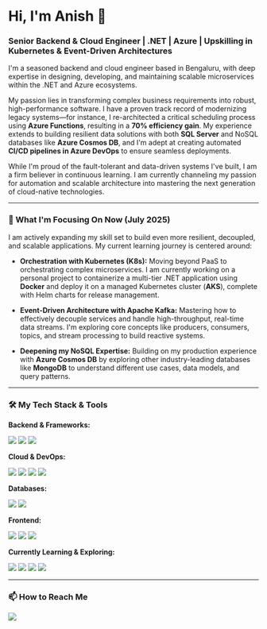# Hi, I'm Anish 👋

### Senior Backend & Cloud Engineer | .NET | Azure | Upskilling in Kubernetes & Event-Driven Architectures

I'm a seasoned backend and cloud engineer based in Bengaluru, with deep expertise in designing, developing, and maintaining scalable microservices within the .NET and Azure ecosystems.

My passion lies in transforming complex business requirements into robust, high-performance software. I have a proven track record of modernizing legacy systems—for instance, I re-architected a critical scheduling process using **Azure Functions**, resulting in a **70% efficiency gain**. My experience extends to building resilient data solutions with both **SQL Server** and NoSQL databases like **Azure Cosmos DB**, and I'm adept at creating automated **CI/CD pipelines in Azure DevOps** to ensure seamless deployments.

While I'm proud of the fault-tolerant and data-driven systems I've built, I am a firm believer in continuous learning. I am currently channeling my passion for automation and scalable architecture into mastering the next generation of cloud-native technologies.

---

### 🚀 What I'm Focusing On Now (July 2025)

I am actively expanding my skill set to build even more resilient, decoupled, and scalable applications. My current learning journey is centered around:

* **Orchestration with Kubernetes (K8s):** Moving beyond PaaS to orchestrating complex microservices. I am currently working on a personal project to containerize a multi-tier .NET application using **Docker** and deploy it on a managed Kubernetes cluster (**AKS**), complete with Helm charts for release management.

* **Event-Driven Architecture with Apache Kafka:** Mastering how to effectively decouple services and handle high-throughput, real-time data streams. I'm exploring core concepts like producers, consumers, topics, and stream processing to build reactive systems.

* **Deepening my NoSQL Expertise:** Building on my production experience with **Azure Cosmos DB** by exploring other industry-leading databases like **MongoDB** to understand different use cases, data models, and query patterns.

---

### 🛠️ My Tech Stack & Tools

**Backend & Frameworks:**
<p>
    <img src="https://img.shields.io/badge/.NET-512BD4?style=for-the-badge&logo=dotnet&logoColor=white" />
    <img src="https://img.shields.io/badge/C%23-239120?style=for-the-badge&logo=c-sharp&logoColor=white" />
    <img src="https://img.shields.io/badge/Azure_Functions-0062AD?style=for-the-badge&logo=azure-functions&logoColor=white" />
</p>

**Cloud & DevOps:**
<p>
    <img src="https://img.shields.io/badge/Azure-0078D4?style=for-the-badge&logo=microsoft-azure&logoColor=white" />
    <img src="https://img.shields.io/badge/Azure_DevOps-0078D4?style=for-the-badge&logo=azure-devops&logoColor=white" />
    <img src="https://img.shields.io/badge/Docker-2496ED?style=for-the-badge&logo=docker&logoColor=white" />
    <img src="https://img.shields.io/badge/CI/CD-0078D4?style=for-the-badge" />
</p>

**Databases:**
<p>
    <img src="https://img.shields.io/badge/Microsoft_SQL_Server-CC2927?style=for-the-badge&logo=microsoft-sql-server&logoColor=white" />
    <img src="https://img.shields.io/badge/Azure_Cosmos_DB-0078D4?style=for-the-badge&logo=azure-cosmos-db&logoColor=white" />
</p>

**Frontend:**
<p>
    <img src="https://img.shields.io/badge/React-20232A?style=for-the-badge&logo=react&logoColor=61DAFB" />
    <img src="https://img.shields.io/badge/TypeScript-007ACC?style=for-the-badge&logo=typescript&logoColor=white" />
    <img src="https://img.shields.io/badge/Redux-593D88?style=for-the-badge&logo=redux&logoColor=white" />
</p>

**Currently Learning & Exploring:**
<p>
    <img src="https://img.shields.io/badge/Kubernetes-326CE5?style=for-the-badge&logo=kubernetes&logoColor=white" />
    <img src="https://img.shields.io/badge/Apache_Kafka-231F20?style=for-the-badge&logo=apache-kafka&logoColor=white" />
    <img src="https://img.shields.io/badge/Helm-0F1689?style=for-the-badge&logo=helm&logoColor=white" />
    <img src="https://img.shields.io/badge/MongoDB-4EA94B?style=for-the-badge&logo=mongodb&logoColor=white" />
</p>

---

### 📫 How to Reach Me

<p>
    <a href="https://www.linkedin.com/in/anish-bhanu-9744b9217/" target="_blank">
        <img src="https://img.shields.io/badge/LinkedIn-0077B5?style=for-the-badge&logo=linkedin&logoColor=white" />
    </a>
    <a href="mailto:anish.bhanu314159@gmail.com>
        <img src="https://img.shields.io/badge/Email-D14836?style=for-the-badge&logo=gmail&logoColor=white" />
    </a>
</p>

